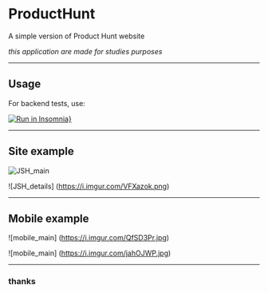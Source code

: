 # ProductHunt
A simple version of Product Hunt website

*this application are made for studies purposes*

----
## Usage
For backend tests, use:

[![Run in Insomnia}](https://insomnia.rest/images/run.svg)](https://insomnia.rest/run/?label=JSHunt&uri=https%3A%2F%2Fraw.githubusercontent.com%2FCaiocp%2FProductHunt%2Fmaster%2Fbackend%2Fexport.json)

----
## Site example
![JSH_main](https://i.imgur.com/SuYvgBj.png)

![JSH_details] (https://i.imgur.com/VFXazok.png)

----
## Mobile example
![mobile_main] (https://i.imgur.com/QfSD3Pr.jpg)

![mobile_main] (https://i.imgur.com/jahOJWP.jpg)


----
### thanks


